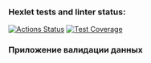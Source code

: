 ### Hexlet tests and linter status:
[![Actions Status](https://github.com/aar87/java-project-78/actions/workflows/hexlet-check.yml/badge.svg)](https://github.com/aar87/java-project-78/actions)
[![Test Coverage](https://api.codeclimate.com/v1/badges/a3dbce64f5d1baef0d4c/test_coverage)](https://codeclimate.com/github/aar87/java-project-78/test_coverage)

### Приложение валидации данных
